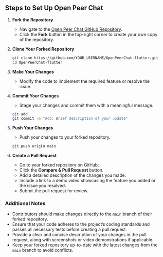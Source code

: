 ## Steps to Set Up Open Peer Chat

1. **Fork the Repository**
   - Navigate to the [Open Peer Chat GitHub Repository](https://github.com/AOSSIE-Org/OpenPeerChat-flutter).
   - Click the **Fork** button in the top-right corner to create your own copy of the repository.

2. **Clone Your Forked Repository**
   ```bash
   git clone https://github.com/YOUR_USERNAME/OpenPeerChat-flutter.git
   cd OpenPeerChat-flutter
   ```

3. **Make Your Changes**
   - Modify the code to implement the required feature or resolve the issue.

4. **Commit Your Changes**
   - Stage your changes and commit them with a meaningful message.
   ```bash
   git add .
   git commit -m "Add: Brief description of your update"
   ```

5. **Push Your Changes**
   - Push your changes to your forked repository.
   ```bash
   git push origin main
   ```

6. **Create a Pull Request**
   - Go to your forked repository on GitHub.
   - Click the **Compare & Pull Request** button.
   - Add a detailed description of the changes you made.
   - Include a link to a demo video showcasing the feature you added or the issue you resolved.
   - Submit the pull request for review.

### Additional Notes
- Contributors should make changes directly to the `main` branch of their forked repository.
- Ensure that your code adheres to the project’s coding standards and passes all necessary tests before creating a pull request.
- Provide a clear and concise description of your changes in the pull request, along with screenshots or video demonstrations if applicable.
- Keep your forked repository up-to-date with the latest changes from the `main` branch to avoid conflicts.
